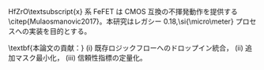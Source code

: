 HfZrO\textsubscript{x} 系 FeFET は CMOS 互換の不揮発動作を提供する \citep{Mulaosmanovic2017}。本研究はレガシー 0.18\,\si{\micro\meter} プロセスへの実装を目的とする。

\textbf{本論文の貢献：}
(i) 既存ロジックフローへのドロップイン統合，
(ii) 追加マスク最小化，
(iii) 信頼性指標の定量化。
